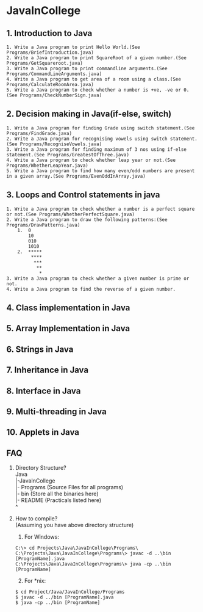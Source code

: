 # JavaInCollege

## 1. Introduction to Java
	1. Write a Java program to print Hello World.(See Programs/BriefIntroduction.java)
	2. Write a Java program to print SquareRoot of a given number.(See Programs/GetSquareroot.java)
	3. Write a Java program to print commandline arguments.(See Programs/CommandLineArguments.java)
	4. Write a Java program to get area of a room using a class.(See Programs/CalculateRoomArea.java)
	5. Write a Java program to check whether a number is +ve, -ve or 0.(See Programs/CheckNumberSign.java)

## 2. Decision making in Java(if-else, switch)
	1. Write a Java program for finding Grade using switch statement.(See Programs/FindGrade.java)
	2. Write a Java program for recognising vowels using switch statement.(See Programs/RecogniseVowels.java)
	3. Write a Java program for finding maximum of 3 nos using if-else statement.(See Programs/GreatestOfThree.java)
	4. Write a Java program to check whether leap year or not.(See Programs/WhetherLeapYear.java)
	5. Write a Java program to find how many even/odd numbers are present in a given array.(See Programs/EvenOddInArray.java)

## 3. Loops and Control statements in java
	1. Write a Java program to check whether a number is a perfect square or not.(See Programs/WhetherPerfectSquare.java)
	2. Write a Java program to draw the following patterns:(See Programs/DrawPatterns.java)
		1.	0
			10
			010
			1010
		2.	*****
			 ****
			  ***
			   **
				*
	3. Write a Java program to check whether a given number is prime or not.
	4. Write a Java program to find the reverse of a given number.

## 4. Class implementation in Java

## 5. Array Implementation in Java

## 6. Strings in Java

## 7. Inheritance  in Java

## 8. Interface in Java

## 9. Multi-threading in Java

## 10. Applets in Java

## FAQ

1. Directory Structure?  
	Java  
		|-JavaInCollege  
			|- Programs (Source Files for all programs)  
			|- bin 		(Store all the binaries here)  
			|- README	(Practicals listed here)  
			^  
2. How to compile?  
	(Assuming you have above directory structure)  

	1. For Windows:  

	`C:\> cd Projects\Java\JavaInCollege\Programs\`  
	`C:\Projects\Java\JavaInCollege\Programs\> javac -d ..\bin [ProgramName].java`  
	`C:\Projects\Java\JavaInCollege\Programs\> java -cp ..\bin [ProgramName]`  

	2. For *nix:  

	`$ cd Project/Java/JavaInCollege/Programs`   
	`$ javac -d ../bin [ProgramName].java`  
	`$ java -cp ../bin [ProgramName]`  




